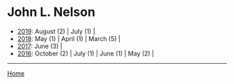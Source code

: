 # John L. Nelson

  * [2019](./john-l-nelson-2019.md): 
      August (2) | 
      July (1) | 
  * [2018](./john-l-nelson-2018.md): 
      May (1) | 
      April (1) | 
      March (5) | 
  * [2017](./john-l-nelson-2017.md): 
      June (3) | 
  * [2016](./john-l-nelson-2016.md): 
      October (2) | 
      July (1) | 
      June (1) | 
      May (2) | 

----

[Home](../)
